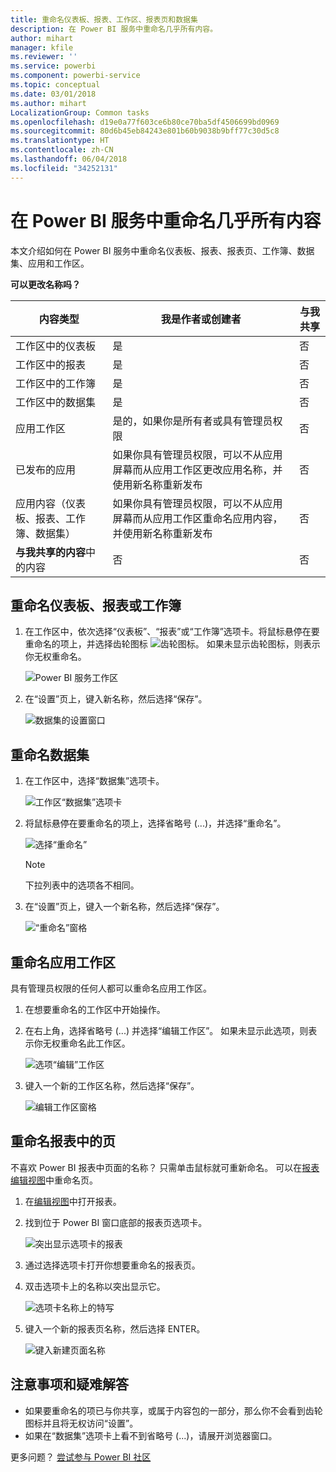 ```yaml
---
title: 重命名仪表板、报表、工作区、报表页和数据集
description: 在 Power BI 服务中重命名几乎所有内容。
author: mihart
manager: kfile
ms.reviewer: ''
ms.service: powerbi
ms.component: powerbi-service
ms.topic: conceptual
ms.date: 03/01/2018
ms.author: mihart
LocalizationGroup: Common tasks
ms.openlocfilehash: d19e0a77f603ce6b80ce70ba5df4506699bd0969
ms.sourcegitcommit: 80d6b45eb84243e801b60b9038b9bff77c30d5c8
ms.translationtype: HT
ms.contentlocale: zh-CN
ms.lasthandoff: 06/04/2018
ms.locfileid: "34252131"
---
```

# <a name="rename-almost-anything-in-power-bi-service"></a>在 Power BI 服务中重命名几乎所有内容
本文介绍如何在 Power BI 服务中重命名仪表板、报表、报表页、工作簿、数据集、应用和工作区。

**可以更改名称吗？**

| 内容类型 | 我是作者或创建者 | 与我共享 |
| --- | --- | --- |
| 工作区中的仪表板 |是 |否 |
| 工作区中的报表 |是 |否 |
| 工作区中的工作簿 |是 |否 |
| 工作区中的数据集 |是 |否 |
| 应用工作区 |是的，如果你是所有者或具有管理员权限 |否 |
| 已发布的应用 |如果你具有管理员权限，可以不从应用屏幕而从应用工作区更改应用名称，并使用新名称重新发布 |否 |
| 应用内容（仪表板、报表、工作簿、数据集） |如果你具有管理员权限，可以不从应用屏幕而从应用工作区重命名应用内容，并使用新名称重新发布 |否 |
| **与我共享的内容**中的内容 |否 |否 |

## <a name="rename-a-dashboard-report-or-workbook"></a>重命名仪表板、报表或工作簿
1. 在工作区中，依次选择“仪表板”、“报表”或“工作簿”选项卡。将鼠标悬停在要重命名的项上，并选择齿轮图标 ![齿轮图标](media/service-rename/powerbi-cog-icon.png)。 如果未显示齿轮图标，则表示你无权重命名。
   
   ![Power BI 服务工作区](media/service-rename/power-bi-workspace-dashboards.png)
2. 在“设置”页上，键入新名称，然后选择“保存”。
   
   ![数据集的设置窗口](media/service-rename/power-bi-rename-dashboard2.png)

## <a name="rename-a-dataset"></a>重命名数据集
1. 在工作区中，选择“数据集”选项卡。
   
   ![工作区“数据集”选项卡](media/service-rename/power-bi-ellipses.png)
2. 将鼠标悬停在要重命名的项上，选择省略号 (...)，并选择“重命名”。  
   
      ![选择“重命名”](media/service-rename/power-bi-rename-datasets.png)
   
   > [!NOTE]
   > 下拉列表中的选项各不相同。
   > 
   > 
3. 在“设置”页上，键入一个新名称，然后选择“保存”。
   
     ![“重命名”窗格](media/service-rename/power-bi-rename.png)

## <a name="rename-an-app-workspace"></a>重命名应用工作区
具有管理员权限的任何人都可以重命名应用工作区。

1. 在想要重命名的工作区中开始操作。
2. 在右上角，选择省略号 (...) 并选择“编辑工作区”。 如果未显示此选项，则表示你无权重命名此工作区。 
   
    ![选项“编辑”工作区](media/service-rename/power-bi-edit-workspace.png)
3. 键入一个新的工作区名称，然后选择“保存”。
   
   ![编辑工作区窗格](media/service-rename/power-bi-workspace-rename.png)

## <a name="rename-a-page-in-a-report"></a>重命名报表中的页
不喜欢 Power BI 报表中页面的名称？  只需单击鼠标就可重新命名。 可以在[报表编辑视图](service-interact-with-a-report-in-editing-view.md)中重命名页。

1. 在[编辑视图](service-reading-view-and-editing-view.md)中打开报表。
2. 找到位于 Power BI 窗口底部的报表页选项卡。
   
    ![突出显示选项卡的报表](media/service-rename/report-page-tabs-new.png)
3. 通过选择选项卡打开你想要重命名的报表页。
4. 双击选项卡上的名称以突出显示它。  
   
    ![选项卡名称上的特写](media/service-rename/hilite-tab.png)
5. 键入一个新的报表页名称，然后选择 ENTER。
   
    ![键入新建页面名称](media/service-rename/new-name.png)

## <a name="considerations-and-troubleshooting"></a>注意事项和疑难解答
* 如果要重命名的项已与你共享，或属于内容包的一部分，那么你不会看到齿轮图标并且将无权访问“设置”。
* 如果在“数据集”选项卡上看不到省略号 (...)，请展开浏览器窗口。

更多问题？ [尝试参与 Power BI 社区](http://community.powerbi.com/)


